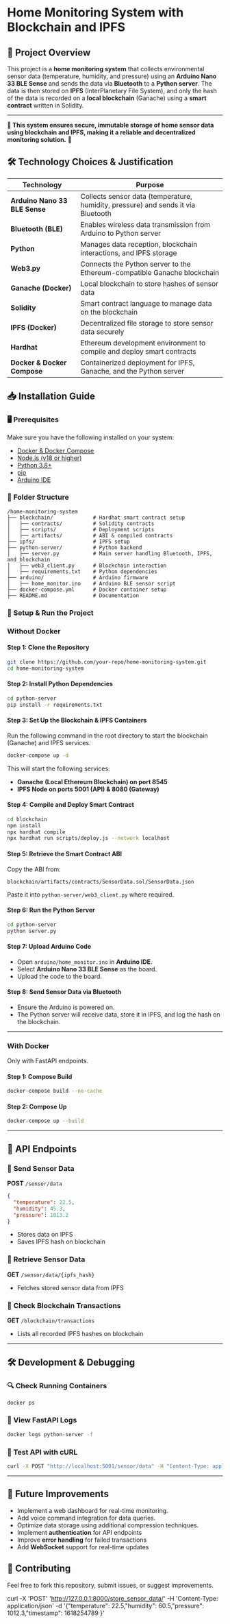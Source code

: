 # Home Monitoring System with Blockchain and IPFS

## 📌 Project Overview
This project is a **home monitoring system** that collects environmental sensor data (temperature, humidity, and pressure) using an **Arduino Nano 33 BLE Sense** and sends the data via **Bluetooth** to a **Python server**. The data is then stored on **IPFS** (InterPlanetary File System), and only the hash of the data is recorded on a **local blockchain** (Ganache) using a **smart contract** written in Solidity.

---

**🎯 This system ensures secure, immutable storage of home sensor data using blockchain and IPFS, making it a reliable and decentralized monitoring solution.** 🚀

## 🛠️ Technology Choices & Justification

| Technology | Purpose |
|------------|---------|
| **Arduino Nano 33 BLE Sense** | Collects sensor data (temperature, humidity, pressure) and sends it via Bluetooth |
| **Bluetooth (BLE)** | Enables wireless data transmission from Arduino to Python server |
| **Python** | Manages data reception, blockchain interactions, and IPFS storage |
| **Web3.py** | Connects the Python server to the Ethereum-compatible Ganache blockchain |
| **Ganache (Docker)** | Local blockchain to store hashes of sensor data |
| **Solidity** | Smart contract language to manage data on the blockchain |
| **IPFS (Docker)** | Decentralized file storage to store sensor data securely |
| **Hardhat** | Ethereum development environment to compile and deploy smart contracts |
| **Docker & Docker Compose** | Containerized deployment for IPFS, Ganache, and the Python server |

## 📥 Installation Guide

### 🖥️ Prerequisites
Make sure you have the following installed on your system:
- [Docker & Docker Compose](https://docs.docker.com/get-docker/)
- [Node.js (v18 or higher)](https://nodejs.org/)
- [Python 3.8+](https://www.python.org/downloads/)
- [pip](https://pip.pypa.io/en/stable/)
- [Arduino IDE](https://www.arduino.cc/en/software/)

### 📂 Folder Structure
```plaintext
/home-monitoring-system
├── blockchain/             # Hardhat smart contract setup
│   ├── contracts/          # Solidity contracts
│   ├── scripts/            # Deployment scripts
│   ├── artifacts/          # ABI & compiled contracts
├── ipfs/                   # IPFS setup
├── python-server/          # Python backend
│   ├── server.py           # Main server handling Bluetooth, IPFS, and blockchain
│   ├── web3_client.py      # Blockchain interaction
│   ├── requirements.txt    # Python dependencies
├── arduino/                # Arduino firmware
│   ├── home_monitor.ino    # Arduino BLE sensor script
├── docker-compose.yml      # Docker container setup
├── README.md               # Documentation
```

### 🚀 Setup & Run the Project

### Without Docker

#### **Step 1: Clone the Repository**
```sh
git clone https://github.com/your-repo/home-monitoring-system.git
cd home-monitoring-system
```

#### **Step 2: Install Python Dependencies**
```sh
cd python-server
pip install -r requirements.txt
```

#### **Step 3: Set Up the Blockchain & IPFS Containers**
Run the following command in the root directory to start the blockchain (Ganache) and IPFS services.
```sh
docker-compose up -d
```
This will start the following services:
- **Ganache (Local Ethereum Blockchain) on port 8545**
- **IPFS Node on ports 5001 (API) & 8080 (Gateway)**

#### **Step 4: Compile and Deploy Smart Contract**
```sh
cd blockchain
npm install
npx hardhat compile
npx hardhat run scripts/deploy.js --network localhost
```

#### **Step 5: Retrieve the Smart Contract ABI**
Copy the ABI from:
```plaintext
blockchain/artifacts/contracts/SensorData.sol/SensorData.json
```
Paste it into `python-server/web3_client.py` where required.

#### **Step 6: Run the Python Server**
```sh
cd python-server
python server.py
```

#### **Step 7: Upload Arduino Code**
- Open `arduino/home_monitor.ino` in **Arduino IDE**.
- Select **Arduino Nano 33 BLE Sense** as the board.
- Upload the code to the board.

#### **Step 8: Send Sensor Data via Bluetooth**
- Ensure the Arduino is powered on.
- The Python server will receive data, store it in IPFS, and log the hash on the blockchain.


---
### With Docker

Only with FastAPI endpoints.


#### **Step 1: Compose Build**
```sh
docker-compose build --no-cache
```

#### **Step 2: Compose Up**
```sh
docker-compose up --build   
```



---



## 📡 API Endpoints

### 🔹 **Send Sensor Data**
**POST** `/sensor/data`
```json
{
  "temperature": 22.5,
  "humidity": 45.3,
  "pressure": 1013.2
}
```
- Stores data on IPFS
- Saves IPFS hash on blockchain

### 🔹 **Retrieve Sensor Data**
**GET** `/sensor/data/{ipfs_hash}`
- Fetches stored sensor data from IPFS

### 🔹 **Check Blockchain Transactions**
**GET** `/blockchain/transactions`
- Lists all recorded IPFS hashes on blockchain

---

## 🛠 Development & Debugging
### 🔍 Check Running Containers
```sh
docker ps
```
### 📝 View FastAPI Logs
```sh
docker logs python-server -f
```
### 📡 Test API with cURL
```sh
curl -X POST "http://localhost:5001/sensor/data" -H "Content-Type: application/json" -d '{"temperature": 22.5, "humidity": 50, "pressure": 1012}'
```

---



## 📌 Future Improvements
- Implement a web dashboard for real-time monitoring.
- Add voice command integration for data queries.
- Optimize data storage using additional compression techniques.
- Implement **authentication** for API endpoints
- Improve **error handling** for failed transactions
- Add **WebSocket** support for real-time updates

## 🤝 Contributing
Feel free to fork this repository, submit issues, or suggest improvements.

curl -X 'POST' 'http://127.0.0.1:8000/store_sensor_data/' -H 'Content-Type: application/json' -d '{"temperature": 22.5,"humidity": 60.5,"pressure": 1012.3,"timestamp": 1618254789 }'
